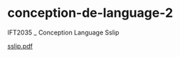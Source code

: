 # conception-de-language-2
IFT2035 _ Conception Language Sslip

[sslip.pdf](https://github.com/user-attachments/files/17912021/sslip.pdf)
